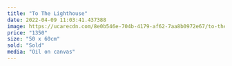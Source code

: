 ```yaml
---
title: "To The Lighthouse"
date: 2022-04-09 11:03:41.437388
image: https://ucarecdn.com/8e0b546e-704b-4179-af62-7aa8b0972e67/to-the-lighthouse.jpg
price: "1350"
size: "50 x 60cm"
sold: "Sold"
media: "Oil on canvas"
---
```


